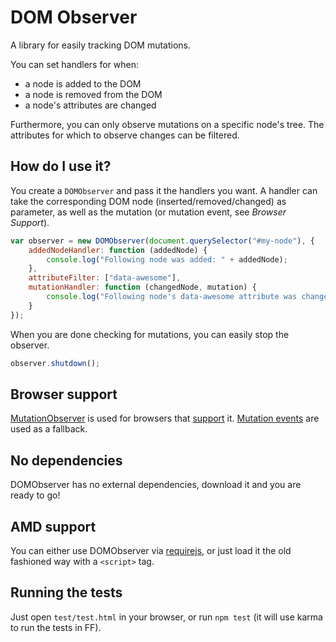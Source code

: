# DOM Observer

A library for easily tracking DOM mutations.

You can set handlers for when:

* a node is added to the DOM
* a node is removed from the DOM
* a node's attributes are changed

Furthermore, you can only observe mutations on a specific node's tree.
The attributes for which to observe changes can be filtered.

## How do I use it?

You create a `DOMObserver` and pass it the handlers you want. A handler can
take the corresponding DOM node (inserted/removed/changed) as
parameter, as well as the mutation (or mutation event, see *Browser Support*).

```javascript
var observer = new DOMObserver(document.querySelector("#my-node"), {
    addedNodeHandler: function (addedNode) {
        console.log("Following node was added: " + addedNode);
    },
    attributeFilter: ["data-awesome"],
    mutationHandler: function (changedNode, mutation) {
        console.log("Following node's data-awesome attribute was changed: " + changedNode);
    }
});
```


When you are done checking for mutations, you can easily stop the observer.

```javascript
observer.shutdown();
```

## Browser support

[MutationObserver](https://developer.mozilla.org/en/docs/Web/API/MutationObserver)
is used for browsers that [support](http://caniuse.com/mutationobserver) it.
[Mutation events](https://developer.mozilla.org/en-US/docs/Web/Guide/Events/Mutation_events)
are used as a fallback.

## No dependencies

DOMObserver has no external dependencies, download it and you are ready to go!

## AMD support

You can either use DOMObserver via [requirejs](http://requirejs.org/), or just
load it the old fashioned way with a `<script>` tag.

## Running the tests

Just open `test/test.html` in your browser, or run `npm test` (it will use
karma to run the tests in FF).

